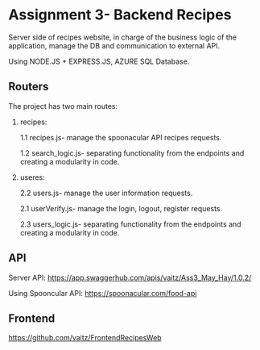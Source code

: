 # Assignment 3- Backend Recipes

Server side of recipes website, in charge of the business logic of the application, manage the DB and communication to external API.

Using NODE.JS + EXPRESS.JS, AZURE SQL Database.


## Routers

The project has two main routes:

1. recipes:

	1.1 recipes.js- manage the spoonacular API recipes requests.
	
	1.2 search_logic.js- separating functionality from the endpoints and creating a modularity in code.
	
	
2. useres:

	2.2 users.js- manage the user information requests.
	
	2.1 userVerify.js- manage the login, logout, register requests.
	
	2.3 users_logic.js- separating functionality from the endpoints and creating a modularity in code.


## API
Server API: https://app.swaggerhub.com/apis/vaitz/Ass3_May_Hay/1.0.2/

Using Spooncular API: https://spoonacular.com/food-api

## Frontend

https://github.com/vaitz/FrontendRecipesWeb
